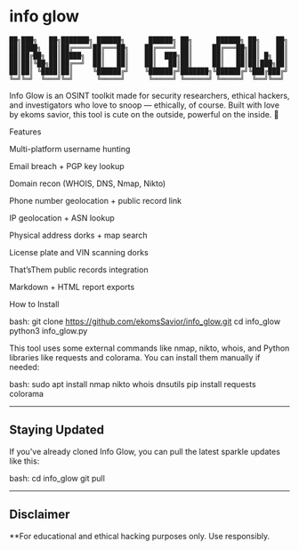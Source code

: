 #  info glow 

```plaintext
██╗███╗   ██╗███████╗ ██████╗      ██████╗ ██╗      ██████╗ ██╗    ██╗    
██║████╗  ██║██╔════╝██╔═══██╗    ██╔════╝ ██║     ██╔═══██╗██║    ██║    
██║██╔██╗ ██║█████╗  ██║   ██║    ██║  ███╗██║     ██║   ██║██║ █╗ ██║    
██║██║╚██╗██║██╔══╝  ██║   ██║    ██║   ██║██║     ██║   ██║██║███╗██║    
██║██║ ╚████║██║     ╚██████╔╝    ╚██████╔╝███████╗╚██████╔╝╚███╔███╔╝    
╚═╝╚═╝  ╚═══╝╚═╝      ╚═════╝      ╚═════╝ ╚══════╝ ╚═════╝  ╚══╝╚══╝     
```
 Info Glow is an OSINT toolkit made for security researchers, ethical hackers, and investigators who love to snoop — ethically, of course.
Built with love by ekoms savior, this tool is cute on the outside, powerful on the inside. 🌸

 Features

 Multi-platform username hunting

 Email breach + PGP key lookup

 Domain recon (WHOIS, DNS, Nmap, Nikto)

 Phone number geolocation + public record link

 IP geolocation + ASN lookup

 Physical address dorks + map search

 License plate and VIN scanning dorks

 That’sThem public records integration

 Markdown + HTML report exports


 How to Install

bash:
git clone https://github.com/ekomsSavior/info_glow.git
cd info_glow
python3 info_glow.py

 This tool uses some external commands like nmap, nikto, whois, and Python libraries like requests and colorama.
You can install them manually if needed:

bash:
sudo apt install nmap nikto whois dnsutils
pip install requests colorama

---

##  Staying Updated

If you've already cloned Info Glow, you can pull the latest sparkle updates like this:

bash:
cd info_glow
git pull


 

---

## Disclaimer

**For educational and ethical hacking purposes only. Use responsibly.












